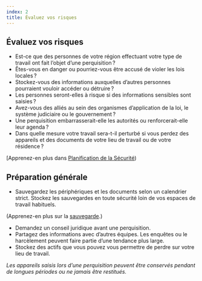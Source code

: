 ```yaml
---
index: 2
title: Évaluez vos risques
---
```

## Évaluez vos risques

* Est-ce que des personnes de votre région effectuant votre type de travail ont fait l’objet d’une perquisition ?
* Êtes-vous en danger ou pourriez-vous être accusé de violer les lois locales ?
* Stockez-vous des informations auxquelles d’autres personnes pourraient vouloir accéder ou détruire ?
* Les personnes seront-elles à risque si des informations sensibles sont saisies ?
* Avez-vous des alliés au sein des organismes d’application de la loi, le système judiciaire ou le gouvernement ?
* Une perquisition embarrasserait-elle les autorités ou renforcerait-elle leur agenda ?
* Dans quelle mesure votre travail sera-t-il perturbé si vous perdez des appareils et des documents de votre lieu de travail ou de votre résidence ?

[Apprenez-en plus dans [Planification de la Sécurité](umbrella://assess-your-risk/security-planning))

## Préparation générale

* Sauvegardez les périphériques et les documents selon un calendrier strict. Stockez les sauvegardes en toute sécurité loin de vos espaces de travail habituels.

(Apprenez-en plus sur la [sauvegarde](umbrella://information/backing-up).)

* Demandez un conseil juridique avant une perquisition.
* Partagez des informations avec d’autres équipes. Les enquêtes ou le harcèlement peuvent faire partie d’une tendance plus large.
* Stockez des actifs que vous pouvez vous permettre de perdre sur votre lieu de travail.

*Les appareils saisis lors d’une perquisition peuvent être conservés pendant de longues périodes ou ne jamais être restitués.*